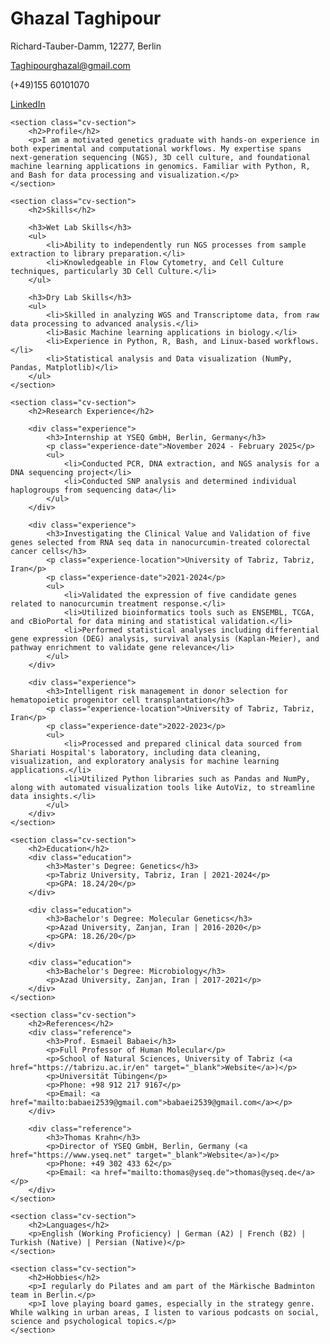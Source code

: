 <!--
.. title: Curriculum Vitae
.. slug: curriculum-vitae
.. date: 2025-03-01 16:00:00 UTC
.. type: text
-->

<div class="cv-container">
    <div class="cv-header">
        <h1>Ghazal Taghipour</h1>
        <div class="contact-info">
            <p><i class="fas fa-map-marker-alt"></i> Richard-Tauber-Damm, 12277, Berlin</p>
            <p><i class="fas fa-envelope"></i> <a href="mailto:Taghipourghazal@gmail.com">Taghipourghazal@gmail.com</a></p>
            <p><i class="fas fa-phone"></i> (+49)155 60101070</p>
            <p><i class="fab fa-linkedin"></i> <a href="https://www.linkedin.com/in/ghazal-taghipour" target="_blank">LinkedIn</a></p>
        </div>
    </div>

    <section class="cv-section">
        <h2>Profile</h2>
        <p>I am a motivated genetics graduate with hands-on experience in both experimental and computational workflows. My expertise spans next-generation sequencing (NGS), 3D cell culture, and foundational machine learning applications in genomics. Familiar with Python, R, and Bash for data processing and visualization.</p>
    </section>

    <section class="cv-section">
        <h2>Skills</h2>
        
        <h3>Wet Lab Skills</h3>
        <ul>
            <li>Ability to independently run NGS processes from sample extraction to library preparation.</li>
            <li>Knowledgeable in Flow Cytometry, and Cell Culture techniques, particularly 3D Cell Culture.</li>
        </ul>
        
        <h3>Dry Lab Skills</h3>
        <ul>
            <li>Skilled in analyzing WGS and Transcriptome data, from raw data processing to advanced analysis.</li>
            <li>Basic Machine learning applications in biology.</li>
            <li>Experience in Python, R, Bash, and Linux-based workflows.</li>
            <li>Statistical analysis and Data visualization (NumPy, Pandas, Matplotlib)</li>
        </ul>
    </section>

    <section class="cv-section">
        <h2>Research Experience</h2>
        
        <div class="experience">
            <h3>Internship at YSEQ GmbH, Berlin, Germany</h3>
            <p class="experience-date">November 2024 - February 2025</p>
            <ul>
                <li>Conducted PCR, DNA extraction, and NGS analysis for a DNA sequencing project</li>
                <li>Conducted SNP analysis and determined individual haplogroups from sequencing data</li>
            </ul>
        </div>
        
        <div class="experience">
            <h3>Investigating the Clinical Value and Validation of five genes selected from RNA seq data in nanocurcumin-treated colorectal cancer cells</h3>
            <p class="experience-location">University of Tabriz, Tabriz, Iran</p>
            <p class="experience-date">2021-2024</p>
            <ul>
                <li>Validated the expression of five candidate genes related to nanocurcumin treatment response.</li>
                <li>Utilized bioinformatics tools such as ENSEMBL, TCGA, and cBioPortal for data mining and statistical validation.</li>
                <li>Performed statistical analyses including differential gene expression (DEG) analysis, survival analysis (Kaplan-Meier), and pathway enrichment to validate gene relevance</li>
            </ul>
        </div>
        
        <div class="experience">
            <h3>Intelligent risk management in donor selection for hematopoietic progenitor cell transplantation</h3>
            <p class="experience-location">University of Tabriz, Tabriz, Iran</p>
            <p class="experience-date">2022-2023</p>
            <ul>
                <li>Processed and prepared clinical data sourced from Shariati Hospital's laboratory, including data cleaning, visualization, and exploratory analysis for machine learning applications.</li>
                <li>Utilized Python libraries such as Pandas and NumPy, along with automated visualization tools like AutoViz, to streamline data insights.</li>
            </ul>
        </div>
    </section>

    <section class="cv-section">
        <h2>Education</h2>
        <div class="education">
            <h3>Master's Degree: Genetics</h3>
            <p>Tabriz University, Tabriz, Iran | 2021-2024</p>
            <p>GPA: 18.24/20</p>
        </div>
        
        <div class="education">
            <h3>Bachelor's Degree: Molecular Genetics</h3>
            <p>Azad University, Zanjan, Iran | 2016-2020</p>
            <p>GPA: 18.26/20</p>
        </div>
        
        <div class="education">
            <h3>Bachelor's Degree: Microbiology</h3>
            <p>Azad University, Zanjan, Iran | 2017-2021</p>
        </div>
    </section>

    <section class="cv-section">
        <h2>References</h2>
        <div class="reference">
            <h3>Prof. Esmaeil Babaei</h3>
            <p>Full Professor of Human Molecular</p>
            <p>School of Natural Sciences, University of Tabriz (<a href="https://tabrizu.ac.ir/en" target="_blank">Website</a>)</p>
            <p>Universität Tübingen</p>
            <p>Phone: +98 912 217 9167</p>
            <p>Email: <a href="mailto:babaei2539@gmail.com">babaei2539@gmail.com</a></p>
        </div>
        
        <div class="reference">
            <h3>Thomas Krahn</h3>
            <p>Director of YSEQ GmbH, Berlin, Germany (<a href="https://www.yseq.net" target="_blank">Website</a>)</p>
            <p>Phone: +49 302 433 62</p>
            <p>Email: <a href="mailto:thomas@yseq.de">thomas@yseq.de</a></p>
        </div>
    </section>

    <section class="cv-section">
        <h2>Languages</h2>
        <p>English (Working Proficiency) | German (A2) | French (B2) | Turkish (Native) | Persian (Native)</p>
    </section>

    <section class="cv-section">
        <h2>Hobbies</h2>
        <p>I regularly do Pilates and am part of the Märkische Badminton team in Berlin.</p>
        <p>I love playing board games, especially in the strategy genre. While walking in urban areas, I listen to various podcasts on social, science and psychological topics.</p>
    </section>
</div>
